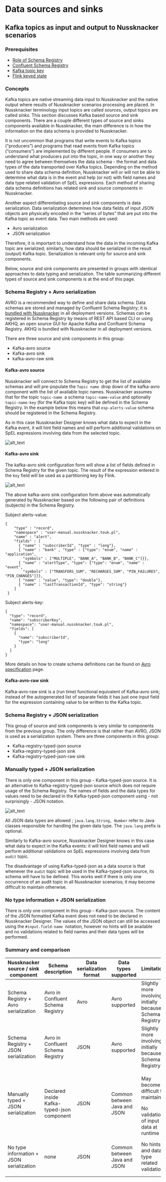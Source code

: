 # Data sources and sinks

## Kafka topics as input and output to Nussknacker scenarios

### Prerequisites

* [Role of Schema Registry](/about/TypicalImplementation)
* [Confluent Schema Registry](https://docs.confluent.io/platform/current/schema-registry/index.html)
* [Kafka topic key](https://kafka.apache.org/intro)
* [Flink keyed state](https://ci.apache.org/projects/flink/flink-docs-master/docs/concepts/stateful-stream-processing/#keyed-state)

### Concepts

Kafka topics are native streaming data input to Nussknacker and the native output where results of Nussknacker scenarios processing are placed. In Nussknacker terminology input topics are called _sources_, output topics are called _sinks_. This section discusses Kafka based  source and sink components. There are a couple different types of source and sinks components available in Nussknacker, the main difference is in how the information on the data schema is provided to Nussknacker. 

It is not uncommon that  programs that write events to Kafka topics  (“producers”) and programs that read events from Kafka topics (“consumers”) are implemented by different people. If consumers are to understand what producers put into the topic, in one way or another  they need to agree between themselves the data schema - the format and data types of the data transported over Kafka topics. Depending on the method used to share data schema definition, Nussknacker will or will not be able to determine what data is in the event and help (or not) with field names and data type related validation of SpEL expressions. Each method of sharing data schema definitions has related sink and source components in Nussknacker.

Another aspect differentiating source and sink components is data serialization. Data serialization determines how data fields of input JSON objects are physically encoded in the “series of bytes” that are put into the Kafka topic as event data. Two main methods are used:



* Avro serialization
* JSON serialization

Therefore, it is important to understand how the data in the incoming Kafka topic are serialized; similarly, how data should be serialized in the result (output) Kafka topic. Serialization is relevant only for source and sink components. 

Below, source and sink components are presented in groups with identical approaches to data typing and serialization. The table summarizing different types of source and sink components is at the end of this page. 


### Schema Registry + Avro serialization

AVRO is a recommended  way to define and share data schema. Data schemas are stored and managed by Confluent Schema Registry; it is [bundled with Nussknacker](/about/TypicalImplementation) in all deployment versions. Schemas can be registered in Schema Registry by means of REST API based CLI or using AKHQ, an open source GUI for Apache Kafka and Confluent Schema Registry. AKHQ is bundled with Nussknacker in all deployment versions. 

There are three source and sink components in this group: 


* Kafka-avro source 
* Kafka-avro sink
* kafka-avro-raw sink 


#### Kafka-avro source

Nussknacker will connect to Schema Registry to get the list of available schemas and will pre-populate the `Topic name `drop down of the kafka-avro component with the list of available topic names. Nussknacker assumes that for the topic `topic-name `a schema `topic-name-value` and optionally `topic-name-key` (for the Kafka topic key) will be defined in the Schema Registry. In the example below this means that `esp-alerts-value` schema should be registered in the Schema Registry. 

As in this case Nussknacker Designer knows what data to expect in the Kafka event, it will hint field names and will perform additional validations on SpEL expressions involving data from the selected topic. 

![alt_text](img/kafkaAvroSource.png "Kafka-avro source")



#### Kafka-avro sink

The kafka-avro sink configuration form will show a list of fields defined in Schema Registry for the given topic. The result of the expression entered in the `Key` field will be used as a partitioning key by Flink. 

![alt_text](img/kafkaAvroSink.png "Kafka-avro sink")


The above kafka-avro sink configuration form above was automatically generated by Nussknacker based on the following pair of definitions (subjects) in the Schema Registry.

Subject alerts-value:


```
{
    "type" : "record",
    "namespace" : "user-manual.nussknacker.touk.pl",
    "name" : "alert",
    "fields" : [
      { "name" : "subscriberId", "type" : "long"},
      { "name" : "bank" , "type" : {"type": "enum", "name" : "application", 
        "symbols" : ["MULTIPLE", "BANK_A", "BANK_B", "BANK_C"]}},
      { "name" : "alertType", "type": {"type": "enum", "name" : "event", 
        "symbols" : ["TRANSFERS_SUM", "RECHARGES_SUM", "PIN_FAILURES", "PIN_CHANGES"]}},
      { "name" : "value", "type": "double"},  
      { "name" : "lastTransactionId", "type": "string"}
    ]
 }
```


Subject alerts-key:


```
{
  "type": "record",
  "name": "subscriberKey",
  "namespace": "user-manual.nussknacker.touk.pl",
  "fields": [
    {
      "name": "subscriberId",
      "type": "long"
    }
  ]
}
```

More details on how to create schema definitions can be found on [Avro specification](https://avro.apache.org/docs/current/spec.html) page.

#### Kafka-avro-raw sink

Kafka-avro-raw sink is a (run time) functional equivalent of Kafka-avro sink; instead of the autogenerated list of separate fields it has just one input field for the expression containing value to be written to the Kafka topic.


### Schema Registry + JSON serialization

This group of source and sink components  is very similar to components from the previous group. The only difference is that rather than AVRO, JSON is used as a serialization system. There are three  components in this group:



* Kafka-registry-typed-json source
* Kafka-registry-typed-json sink
* Kafka-registry-typed-json-raw sink


### Manually typed + JSON serialization

There is only one component in this group - Kafka-typed-json source. It is an alternative to Kafka-registry-typed-json source which does not require usage of the Schema Registry. The names of fields and the data types for values need to be declared in the Kafka-typed-json component using - not surprisingly - JSON notation.


![alt_text](img/kafkaTypedJson.png "image_tooltip")


All JSON data types are allowed ; `java.lang.String, Number` refer to Java classes responsible for handling the given data type. The `java.lang` prefix is optional. 

Similarly to Kafka-avro source, Nussknacker Designer knows in this case what data to expect in the Kafka events: it will hint field names and will perform additional validations on SpEL expressions involving data from `audit` topic.

The disadvantage of using Kafka-typed-json as a data source is that whenever the `audit` topic will be used in the Kafka-typed-json source, its schema will have to be defined. This works well if there is only one occurrence of an audit topic in all Nussknacker scenarios; it may become difficult to maintain otherwise. 


### No type information + JSON serialization

There is only one component in this group -  Kafka-json source. The content of the JSON formatted Kafka event does not need to be declared in Nussknacker Designer. The values of the JSON object can still be accessed using the `#input.field-name `notation, however no hints will be available and no validations related to field names and their data types will be performed. 


### Summary and comparison

| Nussknacker source / sink component      | Schema description                          | Data serialization format  | Data types supported         | Limitations                                                                      | Advantages                                                        |
|--------------------------------------    | --------------------                        | -------------------------- | ---------------------        | ----------------                                                                 | ---------------------------                                       |
| Schema Registry + Avro serialization     | Avro in Confluent Schema Registry           | Avro                       | Avro supported               | Slightly more involving initially because of Schema Registry                     | <p> Hints and data type related validations </p> Maintainability  |
| Schema Registry + JSON serialization     | Avro in Confluent Schema Registry           | JSON                       | Avro supported               | Slightly more involving initially because of Schema Registry                     | <p> Hints and data type related validations </p> Maintainability  |
| Manually typed + JSON serialization      | Declared inside  Kafka-typed-json component | JSON                       | Common between Java and JSON | <p> May become difficult to maintain </p> No validation of input data at runtime | Hints during authoring                                            |
| No type information + JSON serialization | none                                        | JSON                       | Common between Java and JSON | No hints and data type related validations                                       | Good for JSON objects whose structure is not known at design time |

 

